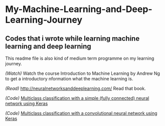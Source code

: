 # My-Machine-Learning-and-Deep-Learning-Journey
## Codes that i wrote while learning machine learning and deep learning
This readme file is also kind of medium term programme on my learning journey.

<i>(Watch)</i> Watch the course Introduction to Machine Learning by Andrew Ng to get a introductory nformation what the machine learning is.

<i>(Read)</i> http://neuralnetworksanddeeplearning.com/ Read that book.

<i>(Code)</i> <a href="https://github.com/mutcato/Keras_Animal_Classifier/tree/master/_SimpleNN">Multiclass classification with a simple (fully connected) neural network using Keras</a>
  
<i>(Code)</i> <a href="https://github.com/mutcato/Keras_Animal_Classifier/tree/master/_CNN">Multiclass classification with a convolutional neural network using Keras</a>

